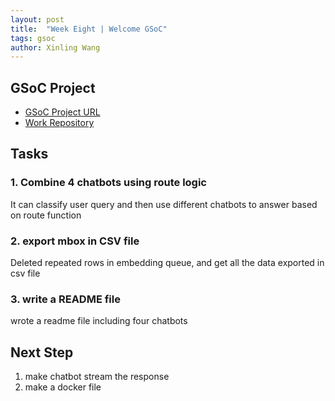 ```yaml
---
layout: post
title:  "Week Eight | Welcome GSoC"
tags: gsoc
author: Xinling Wang
---
```


## GSoC Project

- [GSoC Project URL](https://summerofcode.withgoogle.com/programs/2024/projects/5PYvMkWW)
- [Work Repository](https://github.com/cannin/gsoc_2024_cbioportal_chatbot)

## Tasks
### 1. Combine 4 chatbots using route logic
It can classify user query and then use different chatbots to answer based on route function

### 2. export mbox in CSV file 
Deleted repeated rows in embedding queue, and get all the data exported in csv file

### 3. write a README file
wrote a readme file including four chatbots

## Next Step
1. make chatbot stream the response
2. make a docker file
